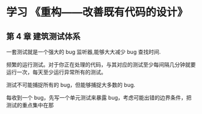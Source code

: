 # 学习 《重构——改善既有代码的设计》

## 第 4 章 建筑测试体系

一套测试就是一个强大的 bug 监听器,能够大大减少 bug 查找时间.

频繁的运行测试。对于你正在处理的代码，与其对应的测试至少每间隔几分钟就要运行一次，每天至少运行异常所有的测试。

测试不可能捕捉所有的 bug，但能够捕捉大多数的 bug.

每收到一个 bug，先写一个单元测试来暴露 bug，考虑可能出错的边界条件，把测试的重点集中在那
